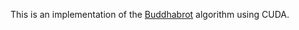 This is an implementation of the [Buddhabrot](https://en.wikipedia.org/wiki/Buddhabrot) algorithm using CUDA.